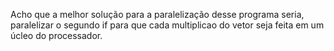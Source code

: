 Acho que a melhor solução para a paralelização desse programa seria, paralelizar o segundo if para que cada multiplicao do vetor seja feita em um úcleo do processador.